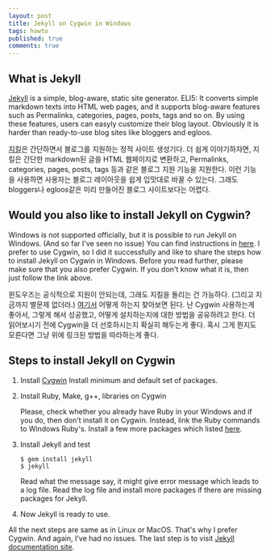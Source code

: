 ```yaml
---
layout: post
title: Jekyll on Cygwin in Windows
tags: howto
published: true
comments: true
---
```


## What is Jekyll
[Jekyll](https://jekyllrb.com/) is a simple, blog-aware, static site generator.
ELI5: It converts simple markdown texts into HTML web pages, and it supports blog-aware features such as Permalinks, categories, pages, posts, tags and so on. By using these features, users can easyly customize their blog layout. Obviously it is harder than ready-to-use blog sites like bloggers and egloos.

[지킬](https://jekyllrb.com/)은 간단하면서 블로그를 지원하는 정적 사이트 생성기다. 
더 쉽게 이야기하자면, 지킬은 간단한 markdown된 글을 HTML 웹페이지로 변환하고, Permalinks, categories, pages, posts, tags 등과 같은 블로그 지원 기능을 지원한다. 이런 기능을 사용하면 사용자는 블로그 레이아웃을 쉽게 입맛대로 바꿀 수 있는다. 그래도 bloggers나 egloos같은 미리 만들어진 블로그 사이트보다는 어렵다.

## Would you also like to install Jekyll on Cygwin?
Windows is not supported officially, but it is possible to run Jekyll on Windows. (And so far I've seen no issue)
You can find instructions in [here](http://jekyll-windows.juthilo.com/).
I prefer to use Cygwin, so I did it successfully and like to share the steps how to install Jekyll on Cygwin in Windows.
Before you read further, please make sure that you also prefer Cygwin. If you don't know what it is, then just follow the link above.

윈도우즈는 공식적으로 지원이 안되는데, 그래도 지킬을 돌리는 건 가능하다. (그리고 지금까지 별문제 없더라.)
[여기서](http://jekyll-windows.juthilo.com/) 어떻게 하는지 찾아보면 된다.
난 Cygwin 사용하는게 좋아서, 그렇게 해서 성공했고, 어떻게 설치하는지에 대한 방법을 공유하려고 한다.
더 읽어보시기 전에 Cygwin을 더 선호하시는지 확실히 해두는게 좋다. 혹시 그게 뭔지도 모른다면 그냥 위에 링크된 방법을 따라하는게 좋다. 

## Steps to install Jekyll on Cygwin
1. Install [Cygwin](http://cygwin.org/) 
    Install minimum and default set of packages.

2. Install Ruby, Make, g++, libraries on Cygwin

    Please, check whether you already have Ruby in your Windows and if you do, then don't install it on Cygwin.
    Instead, link the Ruby commands to Windows Ruby's.
    Install a few more packages which listed [here](http://ryayon.github.io/cygwin/Install-Jekyll-on-Windows/).

3. Install Jekyll and test

    ```
    $ gem install jekyll
    $ jekyll 
    ```
    Read what the message say, it might give error message which leads to a log file. Read the log file and install more packages if there are missing packages for Jekyll.

4. Now Jekyll is ready to use. 

  All the next steps are same as in Linux or MacOS.
  That's why I prefer Cygwin. And again, I've had no issues.
  The last step is to visit [Jekyll documentation site](https://jekyllrb.com/docs/home/). 

